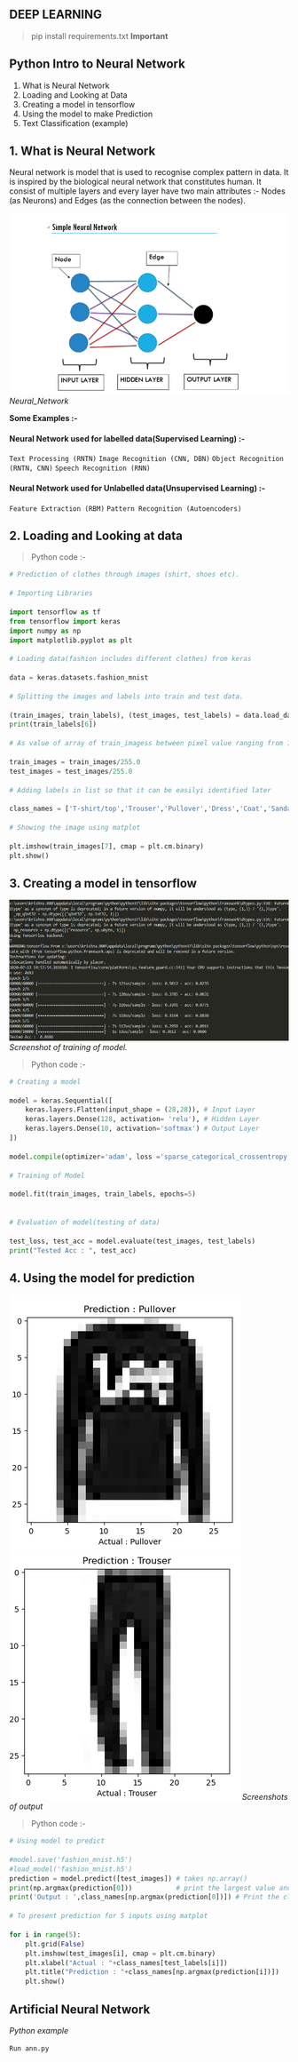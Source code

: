 DEEP LEARNING
---
>pip install requirements.txt **Important** 

## Python Intro to Neural Network

1. What is Neural Network
2. Loading and Looking at Data
3. Creating a model in tensorflow
4. Using the model to make Prediction
5. Text Classification (example)

## 1. What is Neural Network

Neural network is model that is used to recognise complex pattern in data. It is inspired by the biological neural network that constitutes human. It consist of multiple layers and every layer have two main attributes :- Nodes (as Neurons) and Edges (as the connection between the nodes).

![Neural_network_Diagram](Images/Neural_Networkpng.png)*Neural_Network*

**Some Examples :-**

#### Neural Network used for labelled data(Supervised Learning) :-
`Text Processing (RNTN)` `Image Recognition (CNN, DBN)` `Object Recognition (RNTN, CNN)` `Speech Recognition (RNN)`

#### Neural Network used for Unlabelled data(Unsupervised Learning) :-
`Feature Extraction (RBM)` `Pattern Recognition (Autoencoders)` 

## 2. Loading and Looking at data 

>Python code :-

```Python
# Prediction of clothes through images (shirt, shoes etc).

# Importing Libraries

import tensorflow as tf
from tensorflow import keras
import numpy as np
import matplotlib.pyplot as plt

# Loading data(fashion includes different clothes) from keras

data = keras.datasets.fashion_mnist

# Splitting the images and labels into train and test data.

(train_images, train_labels), (test_images, test_labels) = data.load_data()
print(train_labels[6])

# As value of array of train_imagess between pixel value ranging from 1-255

train_images = train_images/255.0
test_images = test_images/255.0

# Adding labels in list so that it can be easilyi identified later

class_names = ['T-shirt/top','Trouser','Pullover','Dress','Coat','Sandal','Shirt','Sneaker','Bag','Ankle-Boot']

# Showing the image using matplot

plt.imshow(train_images[7], cmap = plt.cm.binary)
plt.show()
```
## 3. Creating a model in tensorflow

![Model](Images/Fashion_model_creation.png)*Screenshot of training of model.*
>Python code :-

```Python
# Creating a model

model = keras.Sequential([
    keras.layers.Flatten(input_shape = (28,28)), # Input Layer
    keras.layers.Dense(128, activation= 'relu'), # Hidden Layer
    keras.layers.Dense(10, activation='softmax') # Output Layer
])

model.compile(optimizer='adam', loss ='sparse_categorical_crossentropy', metrics = ['accuracy'])

# Training of Model

model.fit(train_images, train_labels, epochs=5)


# Evaluation of model(testing of data)

test_loss, test_acc = model.evaluate(test_images, test_labels)
print("Tested Acc : ", test_acc)
```
## 4. Using the model for prediction

!['Evaluation_of_model](Images/testing.png) !['Evaluation_of_model](Images/testing_2.png)*Screenshots of output*

>Python code :-

```Python
# Using model to predict

#model.save('fashion_mnist.h5')
#load_model('fashion_mnist.h5')
prediction = model.predict([test_images]) # takes np.array()
print(np.argmax(prediction[0]))           # print the largest value and get the index of that value of image -> 0
print('Output : ',class_names[np.argmax(prediction[0])]) # Print the class name of the given result

# To present prediction for 5 inputs using matplot

for i in range(5):
    plt.grid(False)
    plt.imshow(test_images[i], cmap = plt.cm.binary)
    plt.xlabel("Actual : "+class_names[test_labels[i]])
    plt.title("Prediction : "+class_names[np.argmax(prediction[i])])
    plt.show()
```

## Artificial Neural Network

_Python example_<br>


`Run ann.py`
